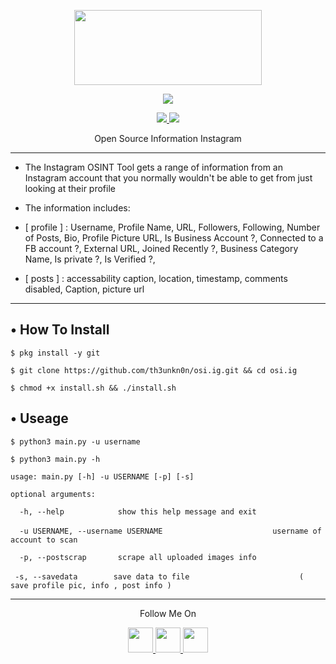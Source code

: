 <p align="center">
  <img src="https://raw.githubusercontent.com/th3unkn0n/OSI.IG/master/.lib/20191103_233944.jpg" width="300" height="120">
</p>
<p align="center"><img src="https://img.shields.io/badge/Version-1.0-brightgreen"></p>
<p align="center">
  <a href="https://github.com/th3unkn0n">
    <img src="https://img.shields.io/github/followers/th3unkn0n?label=Follow&style=social">
  </a>
  <a href="https://github.com/th3unkn0n/osi.ig">
    <img src="https://img.shields.io/github/stars/th3unkn0n/osi.ig?style=social">
  </a>
</p>
<p align="center">
  Open Source Information Instagram
</p>

---

* The Instagram OSINT Tool gets a range of information from an Instagram account that you normally wouldn't be able to get
from just looking at their profile

* The information includes:

* [ profile ] : Username, Profile Name, URL, Followers, Following, Number of Posts, Bio, Profile Picture URL, Is Business Account ?, Connected to a FB account ?, External URL, Joined Recently ?, Business Category Name, Is private ?, Is Verified ?,

* [ posts ] : accessability caption, location, timestamp, comments disabled, Caption, picture url

---

## • How To Install

`$ pkg install -y git`

`$ git clone https://github.com/th3unkn0n/osi.ig.git && cd osi.ig`

`$ chmod +x install.sh && ./install.sh`

## • Useage

`$ python3 main.py -u username`

`$ python3 main.py -h`

`usage: main.py [-h] -u USERNAME [-p] [-s]`

`optional arguments:`

`  -h, --help            show this help message and exit`

`  -u USERNAME, --username USERNAME`
`                        username of account to scan`

`  -p, --postscrap       scrape all uploaded images info`

`  -s, --savedata        save data to file `
`                        ( save profile pic, info , post info )`

---

<p align="center">
  Follow Me On
</p>
<p align="center">
  <a href="https://youtube.com/theunknon">
    <img src="https://www.iconsdb.com/icons/preview/black/youtube-4-xxl.png" width="40" height="40">
  </a>
  <a href="https://github.com/th3unkn0n">
    <img src="https://www.iconsdb.com/icons/preview/black/github-9-xxl.png" width="40" height="40">
  </a>
  <a href="https://twitter.com/th3unkn0n">
    <img src="https://www.iconsdb.com/icons/preview/black/twitter-4-xxl.png" width="40" height="40">
  </a>
</p>

